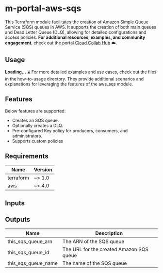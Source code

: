 # m-portal-aws-sqs
This Terraform module facilitates the creation of Amazon Simple Queue Service (SQS) queues in AWS. It supports the creation of both main queues and Dead Letter Queue (DLQ), allowing for detailed configurations and access policies. **For additional resources, examples, and community engagement**, check out the portal [Cloud Collab Hub](https://cloudcollab.com) :cloud:.
## Usage
**Loading...** ⌛
For more detailed examples and use cases, check out the files in the how-to-usage directory. They provide additional scenarios and explanations for leveraging the features of the aws_sqs module.

## Features

Below features are supported:

  * Creates an SQS queue.
  * Optionally creates a DLQ.
  * Pre-configured Key policy for producers, consumers, and administrators.
  * Supports custom policies
## Requirements

| Name | Version |
|------|---------|
| terraform | ~> 1.0 |
| aws | ~> 4.0 |

## Inputs



## Outputs

| Name | Description |
|------|-------------|
| this\_sqs\_queue\_arn | The ARN of the SQS queue |
| this\_sqs\_queue\_id | The URL for the created Amazon SQS queue |
| this\_sqs\_queue\_name | The name of the SQS queue |

